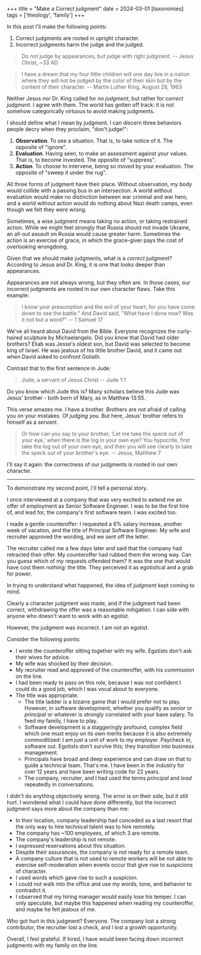+++
title = "Make a Correct judgment"
date = 2024-03-01
[taxonomies]
tags = ['theology', 'family']
+++

In this post I'll make the following points: 

1. Correct judgments are rooted in upright character.
2. Incorrect judgments harm the judge and the judged.

> Do not judge by appearances, but judge with right judgment. -- Jesus Christ, ~33 AD

> I have a dream that my four little children will one day live in a nation where they will not be judged by the color of their skin but by the content of their character. -- Martin Luther King, August 28, 1963

Neither Jesus nor Dr. King called for *no judgment*, but rather for *correct judgment*. I agree with them. The world has gotten off track: it is not somehow categorically virtuous to avoid making judgments.

I should define what I mean by judgment. I can discern three behaviors people decry when they proclaim, "don't judge!":

1. **Observation**. To see a situation. That is, to take notice of it. The opposite of "ignore".
2. **Evaluation**. Having seen, to make an assessment against your values. That is, to become invested. The opposite of "suppress".
3. **Action**. To choose to intervene, being so moved by your evaluation. The opposite of "sweep it under the rug".

All three forms of judgment have their place. Without observation, my body would collide with a passing bus in an intersection. A world without evaluation would make no distinction between war criminal and war hero, and a world without action would do nothing about Nazi death camps, even though we felt they were wrong.

Sometimes, a wise judgment means taking no action, or taking restrained action. While we might feel strongly that Russia should not invade Ukraine, an all-out assault on Russia would cause greater harm. Sometimes the action is an exercise of grace, in which the grace-giver pays the cost of overlooking wrongdoing.

Given that we should make judgments, what is a *correct* judgment? According to Jesus and Dr. King, it is one that looks deeper than appearances.

Appearances are not always wrong, but they often are. In those cases, our incorrect judgments are rooted in our own character flaws. Take this example:

> I know your presumption and the evil of your heart, for you have come down to see the battle.” And David said, “What have I done now? Was it not but a word?” -- 1 Samuel 17

We've all heard about David from the Bible. Everyone recognizes the curly-haired sculpture by Michaelangelo. Did you know that David had older brothers? Eliab was Jesse's oldest son, but David was selected to become king of Israel. He was jealous of his little brother David, and it came out when David asked to confront Goliath.

Contrast that to the first sentence in Jude:

> Jude, a servant of Jesus Christ -- Jude 1:1

Do you know which Jude this is? Many scholars believe this Jude was Jesus' brother - both born of Mary, as in Matthew 13:55.

This verse amazes me. I have a brother. Brothers are not afraid of calling you on your mistakes. Of *judging you*. But here, Jesus' brother refers to himself as a *servant*.

> Or how can you say to your brother, ‘Let me take the speck out of your eye,’ when there is the log in your own eye? You hypocrite, first take the log out of your own eye, and then you will see clearly to take the speck out of your brother's eye. -- Jesus, Matthew 7

I'll say it again: the correctness of our judgments is rooted in our own character.

--- 

To demonstrate my second point, I'll tell a personal story.

I once interviewed at a company that was very excited to extend me an offer of employment as Senior Software Engineer. I was to be the first hire of, and lead for, the company's first software team. I was excited too.

I made a gentle counteroffer: I requested a 6% salary increase, another week of vacation, and the title of Principal Software Engineer. My wife and recruiter approved the wording, and we sent off the letter.

The recruiter called me a few days later and said that the company had retracted their offer. My counteroffer had rubbed them the wrong way. Can you guess which of my requests offended them? It was the one that would have cost them nothing: the title. They perceived it as egotistical and a grab for power.

In trying to understand what happened, the idea of *judgment* kept coming to mind.

Clearly a character judgment was made, and if the judgment had been correct, withdrawing the offer was a reasonable mitigation. I can side with anyone who doesn't want to work with an egotist.

However, the judgment was incorrect. I am not an egotist. 

Consider the following points: 

  - I wrote the counteroffer sitting together with my wife. Egotists don't ask their wives for advice.
  - My wife was shocked by their decision.
  - My recruiter read and approved of the counteroffer, with his commission on the line.
  - I had been ready to pass on this role, because I was *not* confident I could do a good job, which I was vocal about to everyone.
- The title was appropriate.
  - The title ladder is a bizarre game that I would prefer not to play. However, in software development, whether you qualify as _senior_ or _principal_ or whatever is strongly correlated with your base salary. To feed my family, I have to play.
  - Software development is a staggeringly profound, complex field which one must enjoy on its own merits because it is also extremely commoditized: I am just a unit of work to my employer. Paycheck in, software out. Egotists don't survive this; they transition into business management.
  - Principals have broad and deep experience and can draw on that to guide a technical team. That's me. I have been in the industry for over 12 years and have been writing code for 22 years.
  - The company, recruiter, and I had used the terms *principal* and *lead* repeatedly in conversations.

I didn't do anything objectively wrong. The error is on their side, but it still hurt. I wondered what I could have done differently, but the incorrect judgment says more about the company than me:

- In their location, company leadership had conceded as a last resort that the only way to hire technical talent was to hire remotely. 
- The company has ~100 employees, of which 3 are remote.
- The company's leadership is not remote.
- I expressed reservations about this situation.
- Despite their assurances, the company is not ready for a remote team.
- A company culture that is not used to remote workers will be not able to exercise self-moderation when events occur that give rise to suspicions of character. 
- I used words which gave rise to such a suspicion.
- I could not walk into the office and use my words, tone, and behavior to contradict it.
- I observed that my hiring manager would easily lose his temper. I can only speculate, but maybe this happened when reading my counteroffer, and maybe he felt jealous of me.


Who got hurt in this judgment? Everyone. The company lost a strong contributor, the recruiter lost a check, and I lost a growth opportunity. 

Overall, I feel grateful. If hired, I have would been facing down incorrect judgments with my family on the line. 
